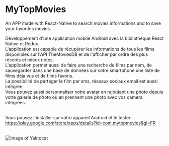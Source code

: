 # MyTopMovies
An APP made with React-Native to search movies informations and to save your favorites movies.


Développement d'une application mobile Android avec la bibliothèque React Native et Redux. <br>
L'application est capable de récupérer les informations de tous les films disponibles sur l'API TheMoviesDB et de l'afficher par ordre des plus récents et mieux notés. </br>
L'application permet aussi de faire une recherche de films par nom, de sauvegarder dans une base de données sur votre smartphone une liste de films déjà vus et de films favoris.</br>
La possibilité de partager le film par sms, réseaux sociaux email est aussi intégrée. </br>
Vous pouvez aussi personnaliser votre avatar en rajoutant une photo depuis votre galerie de photo où en prennent une photo avec vos camera intégrées.</br></br>

Vous pouvez l'installer sur votre appareil Android et le tester: https://play.google.com/store/apps/details?id=com.mytopmovies&gl=FR </br></br>

![Image of Yaktocat](https://octodex.github.com/images/yaktocat.png)




